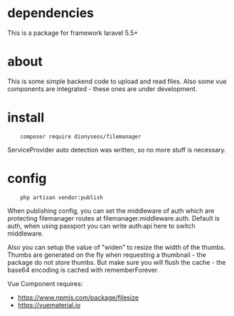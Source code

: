 # dependencies
This is a package for framework laravel 5.5+

# about
This is some simple backend code to upload and read files.
Also some vue components are integrated - these ones are under development.

# install

```
    composer require dionyseos/filemanager
```

ServiceProvider auto detection was written, so no more stuff is necessary.

# config

```
    php artisan vendor:publish
```

When publishing config, you can set the middleware of auth which are protecting filemanager routes at
filemanager.middleware.auth. Default is auth, when using passport you can write auth:api here to switch middleware.

Also you can setup the value of "widen" to resize the width of the thumbs. Thumbs are generated on the fly when requesting a
thumbnail - the package do not store thumbs. But make sure you will flush the cache - the base64 encoding is cached with rememberForever.

Vue Component requires: 

- https://www.npmjs.com/package/filesize
- https://vuematerial.io